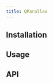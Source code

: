 ```yaml
---
title: QParallax
---
```


## Installation
<doc-installation components="QParallax" />

## Usage
<doc-example title="Basic" file="QParallax/Basic" />

<doc-example title="Height" file="QParallax/Height" />

<doc-example title="Speed" file="QParallax/Speed" />

<doc-example title="Scoped Slot" file="QParallax/ScopedSlot" />

## API
<doc-api file="QParallax" />
